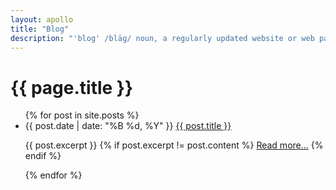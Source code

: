 ```yaml
---
layout: apollo
title: "Blog"
description: "'blog' /bläɡ/ noun, a regularly updated website or web page, typically one run by an individual or small group, that is written in an informal or conversational style."
---
```


<h1>{{ page.title }}</h1>
<ul class="posts">
  {% for post in site.posts %}
    <li>
	<span class="date">{{ post.date | date: "%B %d, %Y" }}</span>
	<a href="{{ post.url }}" title="{{ post.title }}">{{ post.title }}</a>
    </li>
    <p class="excerpt">
      {{ post.excerpt }}
      {% if post.excerpt != post.content %}
        <a href="{{ site.baseurl }}{{ post.url }}" title="Read more...">Read more...</a>
      {% endif %}
    </p>
  {% endfor %}
</ul>
